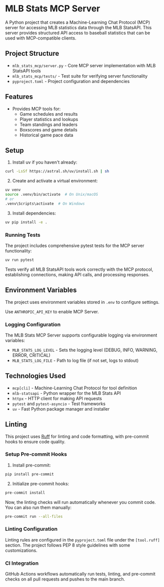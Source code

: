 # MLB Stats MCP Server

A Python project that creates a Machine-Learning Chat Protocol (MCP) server for accessing MLB statistics data through the MLB StatsAPI. This server provides structured API access to baseball statistics that can be used with MCP-compatible clients.

## Project Structure

- `mlb_stats_mcp/server.py` - Core MCP server implementation with MLB StatsAPI tools
- `mlb_stats_mcp/tests/` - Test suite for verifying server functionality
- `pyproject.toml` - Project configuration and dependencies

## Features

- Provides MCP tools for:
  - Game schedules and results
  - Player statistics and lookups
  - Team standings and leaders
  - Boxscores and game details
  - Historical game pace data

## Setup

1. Install uv if you haven't already:

```bash
curl -LsSf https://astral.sh/uv/install.sh | sh
```

2. Create and activate a virtual environment:

```bash
uv venv
source .venv/bin/activate  # On Unix/macOS
# or
.venv\Scripts\activate  # On Windows
```

3. Install dependencies:

```bash
uv pip install -e .
```

### Running Tests

The project includes comprehensive pytest tests for the MCP server functionality:

```bash
uv run pytest
```

Tests verify all MLB StatsAPI tools work correctly with the MCP protocol, establishing connections, making API calls, and processing responses.

## Environment Variables

The project uses environment variables stored in `.env` to configure settings.

Use `ANTHROPIC_API_KEY` to enable MCP Server.

### Logging Configuration

The MLB Stats MCP Server supports configurable logging via environment variables:

- `MLB_STATS_LOG_LEVEL` - Sets the logging level (DEBUG, INFO, WARNING, ERROR, CRITICAL)
- `MLB_STATS_LOG_FILE` - Path to log file (if not set, logs to stdout)

## Technologies Used

- `mcp[cli]` - Machine-Learning Chat Protocol for tool definition
- `mlb-statsapi` - Python wrapper for the MLB Stats API
- `httpx` - HTTP client for making API requests
- `pytest` and `pytest-asyncio` - Test frameworks
- `uv` - Fast Python package manager and installer

## Linting

This project uses [Ruff](https://github.com/astral-sh/ruff) for linting and code formatting, with pre-commit hooks to ensure code quality.

### Setup Pre-commit Hooks

1. Install pre-commit:

```bash
pip install pre-commit
```

2. Initialize pre-commit hooks:

```bash
pre-commit install
```

Now, the linting checks will run automatically whenever you commit code. You can also run them manually:

```bash
pre-commit run --all-files
```

### Linting Configuration

Linting rules are configured in the `pyproject.toml` file under the `[tool.ruff]` section. The project follows PEP 8 style guidelines with some customizations.

### CI Integration

GitHub Actions workflows automatically run tests, linting, and pre-commit checks on all pull requests and pushes to the main branch.
